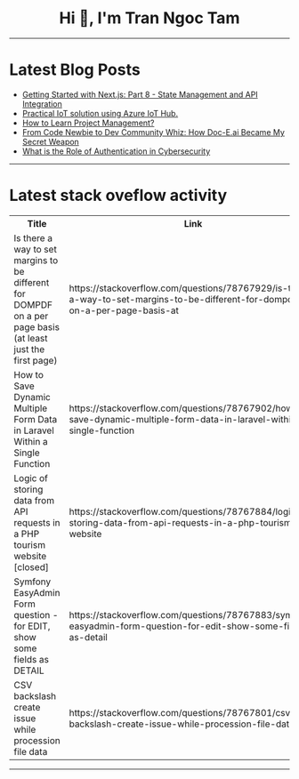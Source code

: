 <h1 align="center">Hi 👋, I'm Tran Ngoc Tam</h1>

---

# Latest Blog Posts 
<!-- BLOG-POST-LIST:START -->
- [Getting Started with Next.js: Part 8 - State Management and API Integration](https://dev.to/dipakahirav/getting-started-with-nextjs-part-8-state-management-and-api-integration-13l)
- [Practical IoT solution using Azure IoT Hub.](https://dev.to/laoluafolami/practical-iot-solution-using-azure-iot-hub-2apc)
- [How to Learn Project Management?](https://dev.to/devops_den/how-to-learn-project-management-98a)
- [From Code Newbie to Dev Community Whiz: How Doc-E.ai Became My Secret Weapon](https://dev.to/swati1267/from-code-newbie-to-dev-community-whiz-how-doc-eai-became-my-secret-weapon-46l)
- [What is the Role of Authentication in Cybersecurity](https://dev.to/blogginger/what-is-the-role-of-authentication-in-cybersecurity-10ca)
<!-- BLOG-POST-LIST:END -->

---

# Latest stack oveflow activity
<table>
  <tr><th>Title</th><th>Link</th></tr>
  <!-- STACKOVERFLOW:START --><tr><td>Is there a way to set margins to be different for DOMPDF on a per page basis &lpar;at least just the first page&rpar;</td><td>https://stackoverflow.com/questions/78767929/is-there-a-way-to-set-margins-to-be-different-for-dompdf-on-a-per-page-basis-at</td></tr><tr><td>How to Save Dynamic Multiple Form Data in Laravel Within a Single Function</td><td>https://stackoverflow.com/questions/78767902/how-to-save-dynamic-multiple-form-data-in-laravel-within-a-single-function</td></tr><tr><td>Logic of storing data from API requests in a PHP tourism website [closed]</td><td>https://stackoverflow.com/questions/78767884/logic-of-storing-data-from-api-requests-in-a-php-tourism-website</td></tr><tr><td>Symfony EasyAdmin Form question - for EDIT, show some fields as DETAIL</td><td>https://stackoverflow.com/questions/78767883/symfony-easyadmin-form-question-for-edit-show-some-fields-as-detail</td></tr><tr><td>CSV backslash create issue while procession file data</td><td>https://stackoverflow.com/questions/78767801/csv-backslash-create-issue-while-procession-file-data</td></tr><!-- STACKOVERFLOW:END -->
</table>

---



